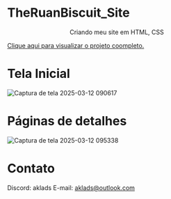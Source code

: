 # TheRuanBiscuit_Site
<p align="center"> 
<!-- Titulo -->
Criando meu site em HTML, CSS

[Clique aqui para visualizar o projeto coompleto.](https://www.figma.com/design/xaMTfsAzx2CgIUlsBQTB3f/The-Ruan-Biscuit-Site?node-id=0-1&t=rHeR0MxeIEfFScFa-1)

# Tela Inicial
![Captura de tela 2025-03-12 090617](https://github.com/user-attachments/assets/59118efa-99a7-4372-9605-2b89cc931e8c)

# Páginas de detalhes
![Captura de tela 2025-03-12 095338](https://github.com/user-attachments/assets/7037ca47-583e-4ce0-8970-26a3e4479b27)

# Contato
Discord: aklads
E-mail: aklads@outlook.com
</p>

